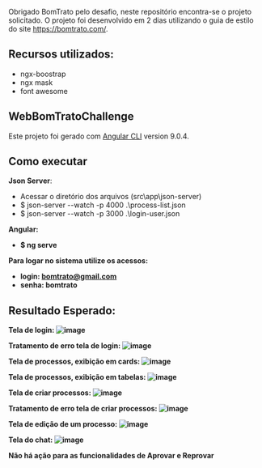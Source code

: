 Obrigado BomTrato pelo desafio, neste repositório encontra-se o projeto solicitado.
O projeto foi desenvolvido em 2 dias utilizando o guia de estilo do site https://bomtrato.com/. 

## Recursos utilizados:
- ngx-boostrap
- ngx mask
- font awesome

## WebBomTratoChallenge

Este projeto foi gerado com [Angular CLI](https://github.com/angular/angular-cli) version 9.0.4.

## Como executar

<b>Json Server</b>:

- Acessar o diretório dos arquivos (src\app\json-server)
- $ json-server --watch -p 4000 .\process-list.json
- $ json-server --watch -p 3000 .\login-user.json

<b>Angular<b>:
  - $ ng serve

Para logar no sistema utilize os acessos:
- login: bomtrato@gmail.com
- senha: bomtrato

## Resultado Esperado:

Tela de login:
![image](https://user-images.githubusercontent.com/80707559/112777292-381d6f00-9018-11eb-908c-dce8019c6465.png)

Tratamento de erro tela de login:
![image](https://user-images.githubusercontent.com/80707559/112777483-baa62e80-9018-11eb-8c27-7c109d3919ac.png)

Tela de processos, exibição em cards:
![image](https://user-images.githubusercontent.com/80707559/112777401-8d598080-9018-11eb-948a-e45c8bc80229.png)

Tela de processos, exibição em tabelas:
![image](https://user-images.githubusercontent.com/80707559/112777515-d3164900-9018-11eb-8344-1ee8f26b63e8.png)

Tela de criar processos:
![image](https://user-images.githubusercontent.com/80707559/112777531-e1646500-9018-11eb-8a6a-b42c6c5acc0b.png)

Tratamento de erro tela de criar processos:
![image](https://user-images.githubusercontent.com/80707559/112777596-fe993380-9018-11eb-8dda-8cba74ff4042.png)

Tela de edição de um processo:
![image](https://user-images.githubusercontent.com/80707559/112777624-0e187c80-9019-11eb-93ae-857b0b799962.png)

Tela do chat:
![image](https://user-images.githubusercontent.com/80707559/112777655-1d97c580-9019-11eb-8b05-b9d2793e73f3.png)

Não há ação para as funcionalidades de Aprovar e Reprovar 

